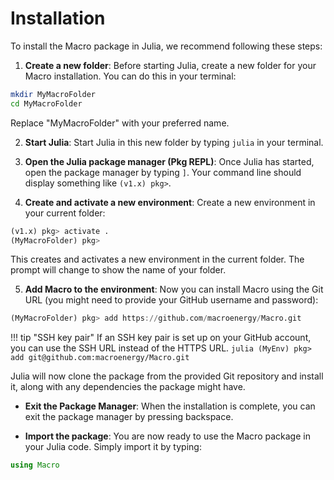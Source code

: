 # Installation

To install the Macro package in Julia, we recommend following these steps:

1. **Create a new folder**: Before starting Julia, create a new folder for your Macro installation. You can do this in your terminal:

```bash
mkdir MyMacroFolder
cd MyMacroFolder
```
Replace "MyMacroFolder" with your preferred name.

2. **Start Julia**: Start Julia in this new folder by typing `julia` in your terminal.

3. **Open the Julia package manager (Pkg REPL)**: Once Julia has started, open the package manager by typing `]`. Your command line should display something like `(v1.x) pkg>`.

4. **Create and activate a new environment**: Create a new environment in your current folder:

```julia
(v1.x) pkg> activate .
(MyMacroFolder) pkg>
```

This creates and activates a new environment in the current folder. The prompt will change to show the name of your folder.

5. **Add Macro to the environment**: Now you can install Macro using the Git URL (you might need to provide your GitHub username and password):

```julia
(MyMacroFolder) pkg> add https://github.com/macroenergy/Macro.git
```

!!! tip "SSH key pair"
    If an SSH key pair is set up on your GitHub account, you can use the SSH URL instead of the HTTPS URL. 
    ```julia
    (MyEnv) pkg> add git@github.com:macroenergy/Macro.git
    ```

Julia will now clone the package from the provided Git repository and install it, along with any dependencies the package might have.

- **Exit the Package Manager**: When the installation is complete, you can exit the package manager by pressing backspace. 

- **Import the package**: You are now ready to use the Macro package in your Julia code. Simply import it by typing:

```julia
using Macro
```
